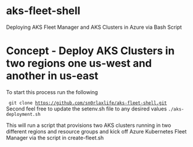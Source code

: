 # aks-fleet-shell
Deploying AKS Fleet Manager and AKS Clusters in Azure via Bash Script

<h1> Concept - Deploy AKS Clusters in two regions one us-west and another in us-east</h1>

To start this process run the following

<code> git clone https://github.com/sn0rlaxlife/aks-fleet-shell.git </code>
Second feel free to update the setenv.sh file to any desired values
<code>./aks-deployment.sh</code>


This will run a script that provisions two AKS clusters running in two different regions and resource groups and kick off Azure Kubernetes Fleet Manager via the script in create-fleet.sh

